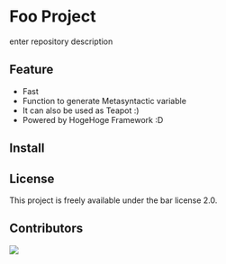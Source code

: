 <!--
My repository template but, CC0 so anyone is free to use it :D
-->
# Foo Project
enter repository description
## Feature
- Fast
- Function to generate Metasyntactic variable
- It can also be used as Teapot :)
- Powered by HogeHoge Framework :D
## Install
<!-- If Python Package
### Latest PyPI Release
```
$ pip install foo
```
### Dev Version
```
$ pip install git+https://github.com/AmaseCocoa/project-template.git
```
-->
## License
This project is freely available under the bar license 2.0.
## Contributors
<a href="https://github.com/AmaseCocoa/project-template/graphs/contributors">
  <img src="https://contrib.rocks/image?repo=AmaseCocoa/project-template" />
</a>
